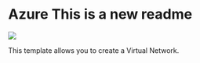 # Azure This is a new readme
<a href="https://portal.azure.com/#create/Microsoft.Template/uri/https%3A%2F%2Fgithub.com%2Ficebear9999%2FAzure%2FAzureVnetdeploy.json" target="_blank">
    <img src="http://azuredeploy.net/deploybutton.png"/>
</a>
</a>

This template allows you to create a Virtual Network.

